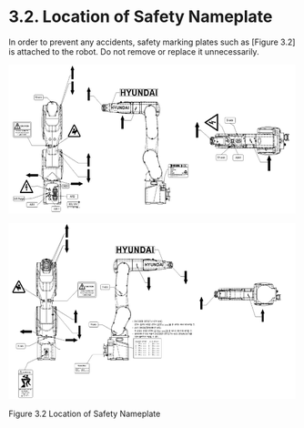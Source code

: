 ﻿# 3.2. Location of Safety Nameplate

In order to prevent any accidents, safety marking plates such as [Figure 3.2] is attached to the robot. Do not remove or replace it unnecessarily.

![](../_assets/그림_3.2.1_안전명판위치1.png)

![](../_assets/그림_3.2.1_안전명판위치2.png)

Figure 3.2 Location of Safety Nameplate